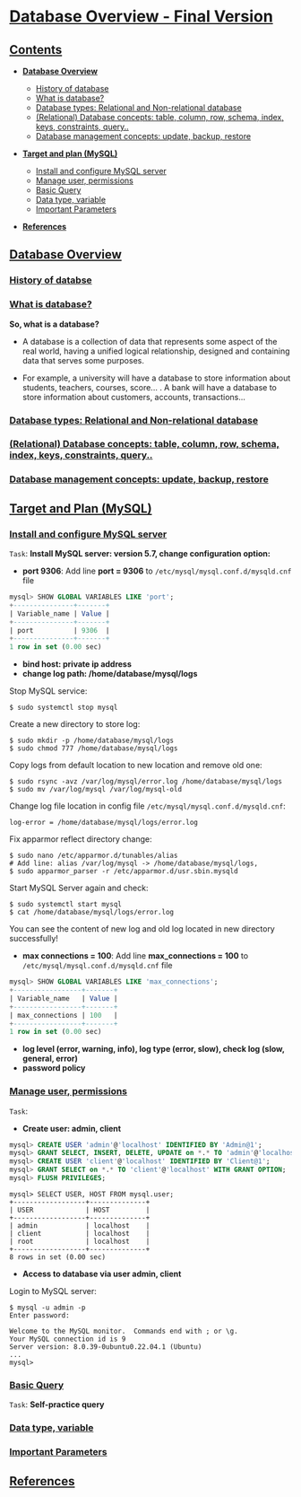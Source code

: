# [Database Overview - Final Version]()

## [**Contents**](#contents)

- [**Database Overview**](#database-overview)
  - [History of database](#history-of-databse)
  - [What is database?](#what-is-database)
  - [Database types: Relational and Non-relational database](#database-types-relational-and-non-relational-database)
  - [(Relational) Database concepts: table, column, row, schema, index, keys, constraints, query..](#relational-database-concepts-table-column-row-schema-index-keys-constraints-query)
  - [Database management concepts: update, backup, restore](#database-management-concepts-update-backup-restore)

- [**Target and plan (MySQL)**](#target-and-plan)
  - [Install and configure MySQL server](#install-and-configure-mysql-server)
  - [Manage user, permissions](#manage-user-permissions)
  - [Basic Query](#basic-query)
  - [Data type, variable](#data-type-variable)
  - [Important Parameters](#important-parameters)

- [**References**](#references)

## [**Database Overview**]()

### [History of databse]()

### [What is database?]()

**So, what is a database?** 
- A database is a collection of data that represents some aspect of the real world, having a unified logical relationship, designed and containing data that serves some purposes.

- For example, a university will have a database to store information about students, teachers, courses, score... . A bank will have a database to store information about customers, accounts, transactions...

### [Database types: Relational and Non-relational database]()

### [(Relational) Database concepts: table, column, row, schema, index, keys, constraints, query..]()

### [Database management concepts: update, backup, restore]()

## [**Target and Plan (MySQL)**]()

### [Install and configure MySQL server]()

`Task`: **Install MySQL server: version 5.7, change configuration option:**
  - **port 9306**: Add line **port = 9306** to `/etc/mysql/mysql.conf.d/mysqld.cnf` file
```sql
mysql> SHOW GLOBAL VARIABLES LIKE 'port';
+---------------+-------+
| Variable_name | Value |
+---------------+-------+
| port          | 9306  |
+---------------+-------+
1 row in set (0.00 sec)
```


  - **bind host: private ip address**
  - **change log path: /home/database/mysql/logs**

Stop MySQL service:

```console
$ sudo systemctl stop mysql
```

Create a new directory to store log:

```console
$ sudo mkdir -p /home/database/mysql/logs
$ sudo chmod 777 /home/database/mysql/logs
```

Copy logs from default location to new location and remove old one:

```console
$ sudo rsync -avz /var/log/mysql/error.log /home/database/mysql/logs
$ sudo mv /var/log/mysql /var/log/mysql-old
```

Change log file location in config file `/etc/mysql/mysql.conf.d/mysqld.cnf`:

```
log-error = /home/database/mysql/logs/error.log
```

Fix apparmor reflect directory change:

```console
$ sudo nano /etc/apparmor.d/tunables/alias
# Add line: alias /var/log/mysql -> /home/database/mysql/logs,
$ sudo apparmor_parser -r /etc/apparmor.d/usr.sbin.mysqld   
```

Start MySQL Server again and check:

```
$ sudo systemctl start mysql
$ cat /home/database/mysql/logs/error.log
```

You can see the content of new log and old log located in new directory successfully!

  - **max connections = 100**: Add line **max_connections = 100** to `/etc/mysql/mysql.conf.d/mysqld.cnf` file

```sql
mysql> SHOW GLOBAL VARIABLES LIKE 'max_connections';
+-----------------+-------+
| Variable_name   | Value |
+-----------------+-------+
| max_connections | 100   |
+-----------------+-------+
1 row in set (0.00 sec)
```

  - **log level (error, warning, info), log type (error, slow), check log (slow, general, error)**
  - **password policy**
### [Manage user, permissions]()
`Task`:
  - **Create user: admin, client**

  ```sql
mysql> CREATE USER 'admin'@'localhost' IDENTIFIED BY 'Admin@1';
mysql> GRANT SELECT, INSERT, DELETE, UPDATE on *.* TO 'admin'@'localhost' WITH GRANT OPTION;
mysql> CREATE USER 'client'@'localhost' IDENTIFIED BY 'Client@1';
mysql> GRANT SELECT on *.* TO 'client'@'localhost' WITH GRANT OPTION;
mysql> FLUSH PRIVILEGES;
```
```
mysql> SELECT USER, HOST FROM mysql.user;
+------------------+--------------+
| USER             | HOST         |
+------------------+--------------+
| admin            | localhost    |
| client           | localhost    |
| root             | localhost    |
+------------------+--------------+
8 rows in set (0.00 sec)
```
  - **Access to database via user admin, client**

Login to MySQL server:

```console
$ mysql -u admin -p
Enter password:
```
```
Welcome to the MySQL monitor.  Commands end with ; or \g.
Your MySQL connection id is 9
Server version: 8.0.39-0ubuntu0.22.04.1 (Ubuntu)
...
mysql>
```

### [Basic Query]()



`Task`: **Self-practice query**

### [Data type, variable]()

### [Important Parameters]()

## [**References**]()